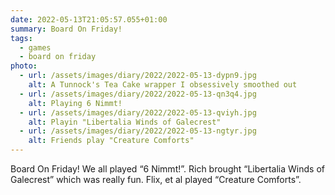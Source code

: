 ```yaml
---
date: 2022-05-13T21:05:57.055+01:00
summary: Board On Friday!
tags:
  - games
  - board on friday
photo:
  - url: /assets/images/diary/2022/2022-05-13-dypn9.jpg
    alt: A Tunnock's Tea Cake wrapper I obsessively smoothed out
  - url: /assets/images/diary/2022/2022-05-13-qn3q4.jpg
    alt: Playing 6 Nimmt!
  - url: /assets/images/diary/2022/2022-05-13-qviyh.jpg
    alt: Playin "Libertalia Winds of Galecrest"
  - url: /assets/images/diary/2022/2022-05-13-ngtyr.jpg
    alt: Friends play "Creature Comforts"
---
```

Board On Friday! We all played “6 Nimmt!”. Rich brought “Libertalia Winds of Galecrest” which was really fun. Flix, et al played “Creature Comforts”. 
